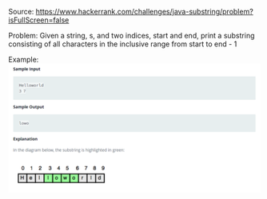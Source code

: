 Source: https://www.hackerrank.com/challenges/java-substring/problem?isFullScreen=false

Problem: Given a string, s, and two indices, start and end, print a substring consisting of all characters in the inclusive range from start to end - 1

Example: 
![](2022-10-05-09-13-02.png)